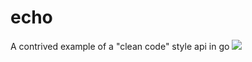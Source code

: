 # echo
A contrived example of a "clean code" style api in go
<a href="https://codeclimate.com/github/dcaponi/echo/maintainability"><img src="https://api.codeclimate.com/v1/badges/a81b6bd2abf1b2fe4220/maintainability" /></a>
